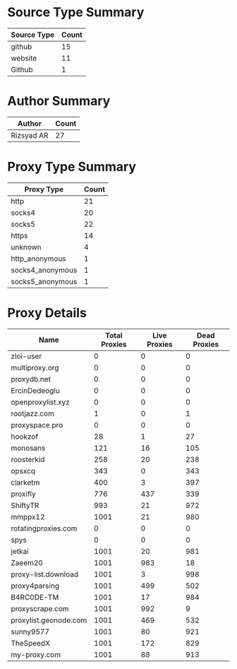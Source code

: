 # Source Type Summary

| Source Type | Count |
|-------------|-------|
| github | 15 |
| website | 11 |
| Github | 1 |


# Author Summary

| Author | Count |
|--------|-------|
| Rizsyad AR | 27 |


# Proxy Type Summary

| Proxy Type | Count |
|------------|-------|
| http | 21 |
| socks4 | 20 |
| socks5 | 22 |
| https | 14 |
| unknown | 4 |
| http_anonymous | 1 |
| socks4_anonymous | 1 |
| socks5_anonymous | 1 |


# Proxy Details

| Name | Total Proxies | Live Proxies | Dead Proxies |
|------|---------------|--------------|---------------|
| zloi-user | 0 | 0 | 0 |
| multiproxy.org | 0 | 0 | 0 |
| proxydb.net | 0 | 0 | 0 |
| ErcinDedeoglu | 0 | 0 | 0 |
| openproxylist.xyz | 0 | 0 | 0 |
| rootjazz.com | 1 | 0 | 1 |
| proxyspace.pro | 0 | 0 | 0 |
| hookzof | 28 | 1 | 27 |
| monosans | 121 | 16 | 105 |
| roosterkid | 258 | 20 | 238 |
| opsxcq | 343 | 0 | 343 |
| clarketm | 400 | 3 | 397 |
| proxifly | 776 | 437 | 339 |
| ShiftyTR | 993 | 21 | 972 |
| mmppx12 | 1001 | 21 | 980 |
| rotatingproxies.com | 0 | 0 | 0 |
| spys | 0 | 0 | 0 |
| jetkai | 1001 | 20 | 981 |
| Zaeem20 | 1001 | 983 | 18 |
| proxy-list.download | 1001 | 3 | 998 |
| proxy4parsing | 1001 | 499 | 502 |
| B4RC0DE-TM | 1001 | 17 | 984 |
| proxyscrape.com | 1001 | 992 | 9 |
| proxylist.geonode.com | 1001 | 469 | 532 |
| sunny9577 | 1001 | 80 | 921 |
| TheSpeedX | 1001 | 172 | 829 |
| my-proxy.com | 1001 | 88 | 913 |
